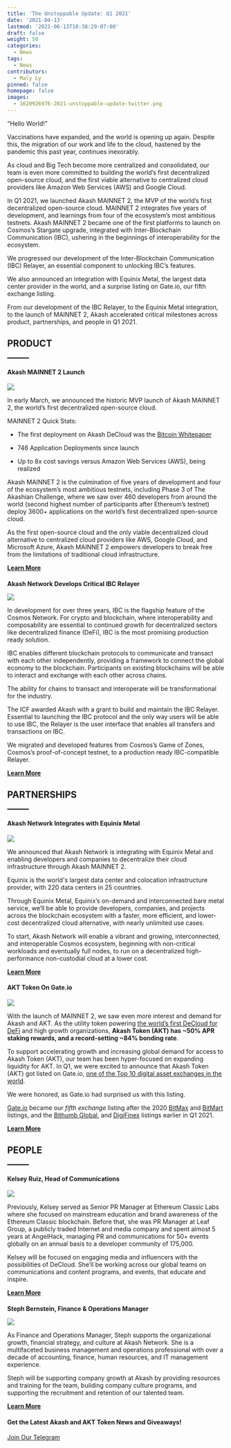 ```yaml
---
title: 'The Unstoppable Update: Q1 2021'
date: '2021-04-13'
lastmod: '2021-06-13T18:38:29-07:00'
draft: false
weight: 50
categories:
  - News
tags:
  - News
contributors:
  - Maly Ly
pinned: false
homepage: false
images:
  - 1620926976-2021-unstoppable-update-twitter.png
---
```

  
“Hello World!”  

Vaccinations have expanded, and the world is opening up again. Despite this, the migration of our work and life to the cloud, hastened by the pandemic this past year, continues inexorably.   

As cloud and Big Tech become more centralized and consolidated, our team is even more committed to building the world’s first decentralized open-source cloud, and the first viable alternative to centralized cloud providers like Amazon Web Services (AWS) and Google Cloud.  

In Q1 2021, we launched Akash MAINNET 2, the MVP of the world’s first decentralized open-source cloud. MAINNET 2 integrates five years of development, and learnings from four of the ecosystem’s most ambitious testnets. Akash MAINNET 2 became one of the first platforms to launch on Cosmos’s Stargate upgrade, integrated with Inter-Blockchain Communication (IBC), ushering in the beginnings of interoperability for the ecosystem.  

We progressed our development of the Inter-Blockchain Communication (IBC) Relayer, an essential component to unlocking IBC’s features.  

We also announced an integration with Equinix Metal, the largest data center provider in the world, and a surprise listing on Gate.io, our fifth exchange listing.  

From our development of the IBC Relayer, to the Equinix Metal integration, to the launch of MAINNET 2, Akash accelerated critical milestones across product, partnerships, and people in Q1 2021.  

**PRODUCT**  
**\_\_\_\_\_**
----------------------------

#### **Akash MAINNET 2 Launch**

![](https://www.datocms-assets.com/45776/1620925257-mainnet-banner-1024x768.png)

  
In early March, we announced the historic MVP launch of Akash MAINNET 2, the world’s first decentralized open-source cloud.  

MAINNET 2 Quick Stats:  

*   The first deployment on Akash DeCloud was the [Bitcoin Whitepaper](http://7nd4hr8cepabrdvaldd1r4uf04.ingress.sjc1p0.mainnet.akashian.io/)
    
*   746 Application Deployments since launch
    
*   Up to 8x cost savings versus Amazon Web Services (AWS), being realized
    

Akash MAINNET 2 is the culmination of five years of development and four of the ecosystem’s most ambitious testnets, including Phase 3 of The Akashian Challenge, where we saw over 460 developers from around the world (second highest number of participants after Ethereum’s testnet) deploy 3600+ applications on the world’s first decentralized open-source cloud.  

As the first open-source cloud and the only viable decentralized cloud alternative to centralized cloud providers like AWS, Google Cloud, and Microsoft Azure, Akash MAINNET 2 empowers developers to break free from the limitations of traditional cloud infrastructure.  

[**Learn More**](https://akash.network/blog/akash-network-launches-akash-mainnet-2-the-first-decentralized-open-source-cloud/)  
  

####   
**Akash Network Develops Critical IBC Relayer**

![](https://www.datocms-assets.com/45776/1620925348-ibc-banner-1024x768.png)

  
In development for over three years, IBC is the flagship feature of the Cosmos Network. For crypto and blockchain, where interoperability and composability are essential to continued growth for decentralized sectors like decentralized finance (DeFi), IBC is the most promising production ready solution.

IBC enables different blockchain protocols to communicate and transact with each other independently, providing a framework to connect the global economy to the blockchain. Participants on existing blockchains will be able to interact and exchange with each other across chains. 

The ability for chains to transact and interoperate will be transformational for the industry.

The ICF awarded Akash with a grant to build and maintain the IBC Relayer. Essential to launching the IBC protocol and the only way users will be able to use IBC, the Relayer is the user interface that enables all transfers and transactions on IBC.

We migrated and developed features from Cosmos’s Game of Zones, Cosmos’s proof-of-concept testnet, to a production ready IBC-compatible Relayer.

[**Learn More**](https://akash.network/blog/akash-network-develops-critical-ibc-relayer-for-inter-blockchain-communication-protocol/)

  
**PARTNERSHIPS**  
**\_\_\_\_\_**
------------------------------------

#### **Akash Network Integrates with Equinix Metal**  

![](https://www.datocms-assets.com/45776/1620925374-equinix-banner-1-1024x768.png)

  
We announced that Akash Network is integrating with Equinix Metal and enabling developers and companies to decentralize their cloud infrastructure through Akash MAINNET 2.  

Equinix is the world's largest data center and colocation infrastructure provider, with 220 data centers in 25 countries.   

Through Equinix Metal, Equinix’s on-demand and interconnected bare metal service, we’ll be able to provide developers, companies, and projects across the blockchain ecosystem with a faster, more efficient, and lower-cost decentralized cloud alternative, with nearly unlimited use cases.   

To start, Akash Network will enable a vibrant and growing, interconnected, and interoperable Cosmos ecosystem, beginning with non-critical workloads and eventually full nodes, to run on a decentralized high-performance non-custodial cloud at a lower cost.  

[**Learn More**](https://akash.network/blog/akash-network-integrates-with-equinix-metal-to-provide-the-first-viable-decentralized-cloud-solution/)  
  
  

#### **AKT Token On Gate.io**  

![](https://www.datocms-assets.com/45776/1620926938-gateio-live-2-1024x768.png)

  
With the launch of MAINNET 2, we saw even more interest and demand for Akash and AKT. As the utility token powering [the world’s first DeCloud for DeFi](https://akash.network/blog/akash-decloud-for-defi/) and high growth organizations, **Akash Token (AKT) has ~50% APR staking rewards, and a record-setting ~84% bonding rate**.  

To support accelerating growth and increasing global demand for access to Akash Token (AKT), our team has been hyper-focused on expanding liquidity for AKT. In Q1, we were excited to announce that Akash Token (AKT) got listed on Gate.io, [one of the Top 10 digital asset exchanges in the world](https://www.coingecko.com/en/exchanges).  

We were honored, as Gate.io had surprised us with this listing.   

[Gate.io](https://www.gate.io/) became our _fifth exchange_ listing after the 2020 [BitMax](https://bitmax.io/en/global-digital-asset-platform) and [BitMart](https://www.bitmart.com/) listings, and the [Bithumb Gl](https://www.bithumb.pro/en-us)[o](https://www.bithumb.pro/en-us)[bal](https://www.bithumb.pro/en-us), and [DigiFinex](https://www.digifinex.com/en-ww/) listings earlier in Q1 2021.  

[**Learn More**](https://akash.network/blog/akt-token-now-on-gate-io-exchange/)

  
**PEOPLE**  
**\_\_\_\_\_**
------------------------------

#### **Kelsey Ruiz, Head of Communications**  

![](https://www.datocms-assets.com/45776/1620926953-kelsey-banner-1024x768.jpg)

  
Previously, Kelsey served as Senior PR Manager at Ethereum Classic Labs where she focused on mainstream education and brand awareness of the Ethereum Classic blockchain. Before that, she was PR Manager at Leaf Group, a publicly traded Internet and media company and spent almost 5 years at AngelHack, managing PR and communications for 50+ events globally on an annual basis to a developer community of 175,000.  

Kelsey will be focused on engaging media and influencers with the possibilities of DeCloud. She’ll be working across our global teams on communications and content programs, and events, that educate and inspire.  

[**Learn More**](https://akash.network/blog/introducing-kelsey-ruiz-head-of-communications/)  
  

####   
**Steph Bernstein, Finance & Operations Manager**  

![](https://www.datocms-assets.com/45776/1620926962-steph-less-text-1024x768.png)

  
As Finance and Operations Manager, Steph supports the organizational growth, financial strategy, and culture at Akash Network. She is a multifaceted business management and operations professional with over a decade of accounting, finance, human resources, and IT management experience.  

Steph will be supporting company growth at Akash by providing resources and training for the team, building company culture programs, and supporting the recruitment and retention of our talented team.  

[**Learn More**](https://akash.network/blog/introducing-steph-bernstein-finance-operations-manager/)  
  

#### **Get the Latest Akash and AKT Token News and Giveaways!**

[Join Our Telegram](https://t.me/AkashNW)